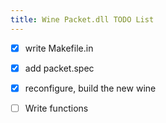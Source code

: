 ```yaml
---
title: Wine Packet.dll TODO List
---
```


* [x] write Makefile.in
* [x] add packet.spec
* [x] reconfigure, build the new wine
* [ ] Write functions

